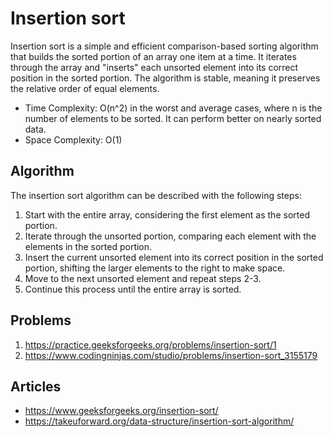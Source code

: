 # Insertion sort

Insertion sort is a simple and efficient comparison-based sorting algorithm that builds the sorted portion of an array one item at a time. It iterates through the array and "inserts" each unsorted element into its correct position in the sorted portion. The algorithm is stable, meaning it preserves the relative order of equal elements.

- Time Complexity: O(n^2) in the worst and average cases, where n is the number of elements to be sorted. It can perform better on nearly sorted data.
- Space Complexity: O(1)

## Algorithm

The insertion sort algorithm can be described with the following steps:

1. Start with the entire array, considering the first element as the sorted portion.
2. Iterate through the unsorted portion, comparing each element with the elements in the sorted portion.
3. Insert the current unsorted element into its correct position in the sorted portion, shifting the larger elements to the right to make space.
4. Move to the next unsorted element and repeat steps 2-3.
5. Continue this process until the entire array is sorted.


## Problems
1. https://practice.geeksforgeeks.org/problems/insertion-sort/1
2. https://www.codingninjas.com/studio/problems/insertion-sort_3155179

## Articles
 - https://www.geeksforgeeks.org/insertion-sort/
 - https://takeuforward.org/data-structure/insertion-sort-algorithm/
